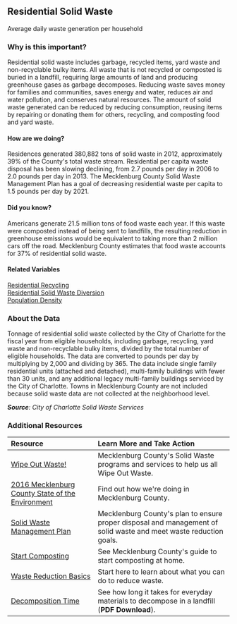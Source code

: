 ## Residential Solid Waste
Average daily waste generation per household

### Why is this important?
Residential solid waste includes garbage, recycled items, yard waste and non-recyclable bulky items. All waste that is not recycled or composted is buried in a landfill, requiring large amounts of land and producing greenhouse gases as garbage decomposes. Reducing waste saves money for families and communities, saves energy and water, reduces air and water pollution, and conserves natural resources. The amount of solid waste generated can be reduced by reducing consumption, reusing items by repairing or donating them for others, recycling, and composting food and yard waste. 

#### How are we doing?
Residences generated 380,882 tons of solid waste in 2012, approximately 39% of the County's total waste stream. Residential per capita waste disposal has been slowing declining, from 2.7 pounds per day in 2006 to 2.0 pounds per day in 2013. The Mecklenburg County Solid Waste Management Plan has a goal of decreasing residential waste per capita to 1.5 pounds per day by 2021.

#### Did you know?
Americans generate 21.5 million tons of food waste each year. If this waste were composted instead of being sent to landfills, the resulting reduction in greenhouse emissions would be equivalent to taking more than 2 million cars off the road. Mecklenburg County estimates that food waste accounts for 37% of residential solid waste.

#### Related Variables 
<a href="javascript:void(0)" onclick="model.metricId = 'm23'">Residential Recycling</a>  
<a href="javascript:void(0)" onclick="model.metricId = 'm25'">Residential Solid Waste Diversion</a>  
<a href="javascript:void(0)" onclick="model.metricId = 'm47'">Population Density</a>  

### About the Data
Tonnage of residential solid waste collected by the City of Charlotte for the fiscal year from eligible households, including garbage, recycling, yard waste and non-recyclable bulky items, divided by the total number of eligible households. The data are converted to pounds per day by multiplying by 2,000 and dividing by 365. The data include single family residential units (attached and detached), multi-family buildings with fewer than 30 units, and any additional legacy multi-family buildings serviced by the City of Charlotte. Towns in Mecklenburg County are not included because solid waste data are not collected at the neighborhood level.

_**Source**: City of Charlotte Solid Waste Services_

### Additional Resources
| Resource | Learn More and Take Action | 
|:--- | :--- |
|[Wipe Out Waste!](http://charmeck.org/mecklenburg/county/LUESA/SolidWaste/ResidentialRecycling/Pages/default.aspx) | Mecklenburg County's Solid Waste programs and services to help us all Wipe Out Waste.
|[2016 Mecklenburg County State of the Environment](http://charmeck.org/mecklenburg/county/LUESA/SOER2016/Pages/default.aspx) | Find out how we're doing in Mecklenburg County.
|[Solid Waste Management Plan](http://charmeck.org/mecklenburg/county/LUESA/SolidWaste/ManagementPlan/Pages/default.aspx)| Mecklenburg County's plan to ensure proper disposal and management of solid waste and meet waste reduction goals.
|[Start Composting](http://charmeck.org/mecklenburg/county/luesa/solidwaste/homecomposting/pages/compbro.aspx) | See Mecklenburg County's guide to start composting at home. 
|[Waste Reduction Basics](http://www2.epa.gov/recycle) | Start here to learn about what you can do to reduce waste.
|[Decomposition Time](http://des.nh.gov/organization/divisions/water/wmb/coastal/trash/documents/marine_debris.pdf) |See how long it takes for everyday materials to decompose in a landfill (**PDF Download**).